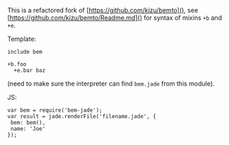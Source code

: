 This is a refactored fork of [https://github.com/kizu/bemto](), see [https://github.com/kizu/bemto/Readme.md]() for syntax of mixins `+b` and `+e`.

Template:

```
include bem

+b.foo
  +e.bar baz
```

(need to make sure the interpreter can find `bem.jade` from this module).

JS:
```
var bem = require('bem-jade');
var result = jade.renderFile('filename.jade', {
 bem: bem(),
 name: 'Joe'
});
```


